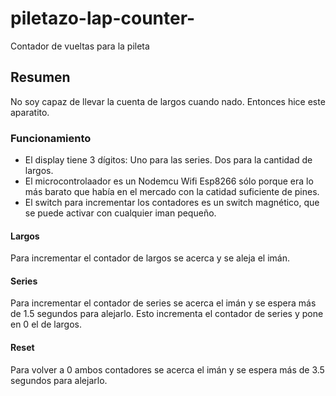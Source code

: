 # piletazo-lap-counter-
Contador de vueltas para la pileta

## Resumen
No soy capaz de llevar la cuenta de largos cuando nado. Entonces hice este aparatito.

### Funcionamiento
- El display tiene 3 dígitos: Uno para las series. Dos para la cantidad de largos.
- El microcontrolaador es un Nodemcu Wifi Esp8266 sólo porque era lo más barato que había en el mercado con la catidad suficiente de pines.
- El switch para incrementar los contadores es un switch magnético, que se puede activar con cualquier iman pequeño.

#### Largos
Para incrementar el contador de largos se acerca y se aleja el imán.

#### Series
Para incrementar el contador de series se acerca el imán y se espera más de 1.5 segundos para alejarlo. Esto incrementa el contador de series y pone en 0 el de largos.

#### Reset
Para volver a 0 ambos contadores se acerca el imán y se espera más de 3.5 segundos para alejarlo.



